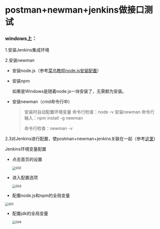 # postman+newman+jenkins做接口测试



### windows上：

1.安装Jenkins集成环境

2.安装newman

- 安装node.js（参考[菜鸟教程node.js安装配置](https://www.runoob.com/nodejs/nodejs-install-setup.html)）

- 安装npm

  如果是Windows是随着node.js一块安装了，无需额为安装。

- 安装newman（cmd命令行中）

  > 安装时自动配置环境变量
  > 命令行检查：node -v
  > 安装newman
  > 命令行输入：npm install -g newman
  >
  > 命令行检查：newman -v

2.3对Jenkins进行配置，使postman+newman+jenkins关联在一起（参考[这里](http://www.baidu.com)）

Jenkins环境变量配置

- 点击首页的设置

  <img src="C:\Users\k\Desktop\测试\002.png" alt="002" style="zoom:70%;" />

- 进入配置选项

  <img src="C:\Users\k\Desktop\测试\003.png" alt="003" style="zoom:70%;" />

- 配置node.js和npm的全局变量

<img src="C:\Users\k\Desktop\测试\001.png" alt="001" style="zoom:70%;" />

- 配置jdk的全局变量

  <img src="C:\Users\k\Desktop\测试\004.png" alt="004" style="zoom:70%;" />
